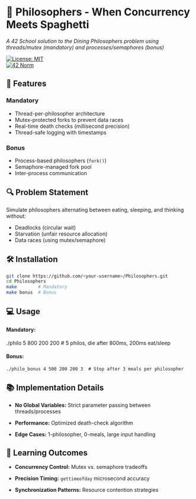 # 🧠 Philosophers - When Concurrency Meets Spaghetti  

*A 42 School solution to the Dining Philosophers problem using threads/mutex (mandatory) and processes/semaphores (bonus)*  

[![License: MIT](https://img.shields.io/badge/License-MIT-blue.svg)](LICENSE)  
[![42 Norm](https://img.shields.io/badge/Codestyle-42_Norm-green.svg)](https://github.com/42School/norminette)  

## 🚀 Features  
### Mandatory  
- Thread-per-philosopher architecture  
- Mutex-protected forks to prevent data races  
- Real-time death checks (millisecond precision)  
- Thread-safe logging with timestamps  

### Bonus  
- Process-based philosophers (`fork()`)  
- Semaphore-managed fork pool  
- Inter-process communication  

## 🔍 Problem Statement  
Simulate philosophers alternating between eating, sleeping, and thinking without:  
- Deadlocks (circular wait)  
- Starvation (unfair resource allocation)  
- Data races (using mutex/semaphore)  

## 🛠️ Installation  
```bash  
git clone https://github.com/<your-username>/Philosophers.git  
cd Philosophers  
make        # Mandatory  
make bonus  # Bonus
```

## 💻 Usage
#### Mandatory:

./philo 5 800 200 200  # 5 philos, die after 800ms, 200ms eat/sleep  
#### Bonus:

```
./philo_bonus 4 500 200 200 3  # Stop after 3 meals per philosopher  
```

## 📚 Implementation Details
  * **No Global Variables:** Strict parameter passing between threads/processes

* **Performance:** Optimized death-check algorithm

* **Edge Cases:** 1-philosopher, 0-meals, large input handling

## 🌟 Learning Outcomes
* **Concurrency Control:** Mutex vs. semaphore tradeoffs

* **Precision Timing:** `gettimeofday` microsecond accuracy

* **Synchronization Patterns:** Resource contention strategies
